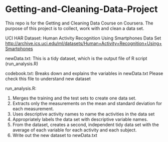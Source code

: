 # Getting-and-Cleaning-Data-Project
This repo is for the Getting and Cleaning Data Course on Coursera.
The purpose of this project is to collect, work with and clean a data set.

UCI HAR Dataset: 
Human Activity Recognition Using Smartphones Data Set
http://archive.ics.uci.edu/ml/datasets/Human+Activity+Recognition+Using+Smartphones

newData.txt:
This is a tidy dataset, which is the output file of R script (run_analysis.R)

codebook.txt:
Breaks down and explains the variables in newData.txt
Please check this file to understand new dataset

run_analysis.R:
1. Merges the training and the test sets to create one data set.
2. Extracts only the measurements on the mean and standard deviation for each measurement.
3. Uses descriptive activity names to name the activities in the data set
4. Appropriately labels the data set with descriptive variable names.
5. From the dataset, creates a second, independent tidy data set with the average of each variable for each activity and each subject.
6. Write out the new dataset to newData.txt